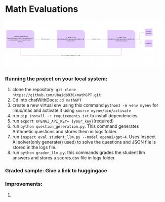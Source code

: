 # Math Evaluations

![Cute kitten](https://github.com/Ubaidb936/mathGPT/blob/main/arch.png)


### Running the project on your local system:

1. clone the repository: `git clone https://github.com/Ubaidb936/mathGPT.git`
2. Cd into chatWithDocs:  `cd mathGPT`
3. create a new virtual env using this command `python3 -m venv myenv` for linux/mac and activate it using `source myenv/bin/activate`
4. run `pip install -r requirements.txt` to install dependencies.
5. run `export OPENAI_API_KEY= {your_key}`(required)
6. run `python question_gereration.py`. This command generates Arithmetic questions and stores them in logs folder.
7. run `inspect eval student_llm.py --model openai/gpt-4`. Uses Inspect AI solver(only generate() used) to solve the questions and JSON file is stored in the logs file.
8. run `python grader_llm.py`. this commands grades the student llm answers and stores a scores.csv file in logs folder.
   
### Graded sample: Give a link to huggingace


### Improvements:
1. 
